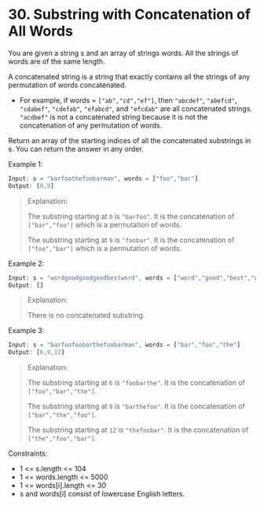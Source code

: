 # 30. Substring with Concatenation of All Words

You are given a string s and an array of strings words. All the strings of words are of the same length.

A concatenated string is a string that exactly contains all the strings of any permutation of words concatenated.

- For example, if words = `["ab","cd","ef"]`, then `"abcdef"`, `"abefcd"`, `"cdabef"`, `"cdefab"`, `"efabcd"`, and `"efcdab"` are all concatenated strings. `"acdbef"` is not a concatenated string because it is not the concatenation of any permutation of words.

Return an array of the starting indices of all the concatenated substrings in s. You can return the answer in any order.

Example 1:
```javascript
Input: s = "barfoothefoobarman", words = ["foo","bar"]
Output: [0,9]
```
> Explanation:
>
> The substring starting at `0` is `"barfoo"`. It is the concatenation of `["bar","foo"]` which is a permutation of words.
> 
> The substring starting at `9` is `"foobar"`. It is the concatenation of `["foo","bar"]` which is a permutation of words.

Example 2:
```javascript
Input: s = "wordgoodgoodgoodbestword", words = ["word","good","best","word"]
Output: []
```
> Explanation:
> 
> There is no concatenated substring.
>
Example 3:
```javascript
Input: s = "barfoofoobarthefoobarman", words = ["bar","foo","the"]
Output: [6,9,12]
```
> Explanation:
> 
> The substring starting at `6` is `"foobarthe"`. It is the concatenation of `["foo","bar","the"]`.
> 
> The substring starting at `9` is `"barthefoo"`. It is the concatenation of `["bar","the","foo"]`.
> 
> The substring starting at `12` is `"thefoobar"`. It is the concatenation of `["the","foo","bar"]`.

Constraints:

- 1 <= s.length <= 104
- 1 <= words.length <= 5000
- 1 <= words[i].length <= 30
- s and words[i] consist of lowercase English letters.


